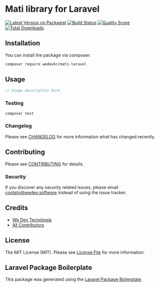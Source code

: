 # Mati library for Laravel

[![Latest Version on Packagist](https://img.shields.io/packagist/v/wedevbr/mati-laravel.svg?style=flat-square)](https://packagist.org/packages/wedevbr/mati-laravel)
[![Build Status](https://img.shields.io/travis/wedevbr/mati-laravel/master.svg?style=flat-square)](https://travis-ci.org/wedevbr/mati-laravel)
[![Quality Score](https://img.shields.io/scrutinizer/g/wedevbr/mati-laravel.svg?style=flat-square)](https://scrutinizer-ci.com/g/wedevbr/mati-laravel)
[![Total Downloads](https://img.shields.io/packagist/dt/wedevbr/mati-laravel.svg?style=flat-square)](https://packagist.org/packages/wedevbr/mati-laravel)



## Installation

You can install the package via composer:

```bash
composer require wedevbr/mati-laravel
```

## Usage

``` php
// Usage description here
```

### Testing

``` bash
composer test
```

### Changelog

Please see [CHANGELOG](CHANGELOG.md) for more information what has changed recently.

## Contributing

Please see [CONTRIBUTING](CONTRIBUTING.md) for details.

### Security

If you discover any security related issues, please email contato@wedev.software instead of using the issue tracker.

## Credits

- [We Dev Tecnologia](https://github.com/wedevbr)
- [All Contributors](../../contributors)

## License

The MIT License (MIT). Please see [License File](LICENSE.md) for more information.

## Laravel Package Boilerplate

This package was generated using the [Laravel Package Boilerplate](https://laravelpackageboilerplate.com).
